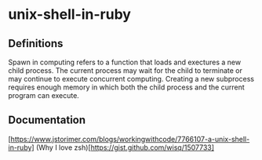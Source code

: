 # unix-shell-in-ruby

## Definitions

Spawn in computing refers to a function that loads and exectures a new child process. The current process may wait for the child to terminate or may continue to execute concurrent computing. Creating a new subprocess requires enough memory in which both the child process and the current program can execute.

## Documentation

[https://www.jstorimer.com/blogs/workingwithcode/7766107-a-unix-shell-in-ruby]
(Why I love zsh)[https://gist.github.com/wisq/1507733]